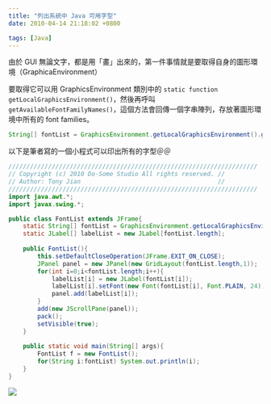 ```yaml
---
title: "列出系統中 Java 可用字型"
date: 2010-04-14 21:18:02 +0800

tags: [Java]
---
```


由於 GUI 無論文字，都是用「畫」出來的，第一件事情就是要取得自身的圖形環境（GraphicaEnvironment）

要取得它可以用 GraphicsEnvironment 類別中的 `static function getLocalGraphicsEnvironment()`，然後再呼叫 `getAvailableFontFamilyNames()`，這個方法會回傳一個字串陣列，存放著圖形環境中所有的 font families。

<!--more-->

```java
String[] fontList = GraphicsEnvironment.getLocalGraphicsEnvironment().getAvailableFontFamilyNames();
```

以下是筆者寫的一個小程式可以印出所有的字型＠＠

``` java
/////////////////////////////////////////////////////////////////////
// Copyright (c) 2010 Do-Some Studio All rights reserved. //
// Author: Tony Jian                                      //
/////////////////////////////////////////////////////////////////////
import java.awt.*;
import javax.swing.*;

public class FontList extends JFrame{
	static String[] fontList = GraphicsEnvironment.getLocalGraphicsEnvironment().getAvailableFontFamilyNames();
	static JLabel[] labelList = new JLabel[fontList.length];
	
	public FontList(){
		this.setDefaultCloseOperation(JFrame.EXIT_ON_CLOSE);
		JPanel panel = new JPanel(new GridLayout(fontList.length,1));
		for(int i=0;i<fontList.length;i++){
			labelList[i] = new JLabel(fontList[i]);
			labelList[i].setFont(new Font(fontList[i], Font.PLAIN, 24));
			panel.add(labelList[i]);
		}
		add(new JScrollPane(panel));
		pack();
		setVisible(true);
	}
	
	public static void main(String[] args){
		FontList f = new FontList();
		for(String i:fontList) System.out.println(i);
	}
}
```

![](/images/cssula-blog/Screenshot-13.png)